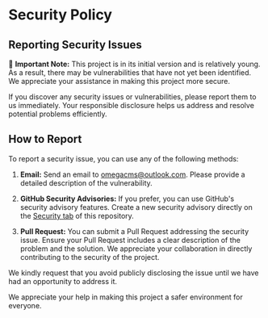 # Security Policy

## Reporting Security Issues

🚨 **Important Note:** This project is in its initial version and is relatively young. As a result, there may be vulnerabilities that have not yet been identified. We appreciate your assistance in making this project more secure.

If you discover any security issues or vulnerabilities, please report them to us immediately. Your responsible disclosure helps us address and resolve potential problems efficiently.

## How to Report

To report a security issue, you can use any of the following methods:

1. **Email:** Send an email to [omegacms@outlook.com](mailto:omegacms@outlook.com). Please provide a detailed description of the vulnerability.

2. **GitHub Security Advisories:** If you prefer, you can use GitHub's security advisory features. Create a new security advisory directly on the [Security tab](https://github.com/omegacms/environment/security) of this repository.

3. **Pull Request:** You can submit a Pull Request addressing the security issue. Ensure your Pull Request includes a clear description of the problem and the solution. We appreciate your collaboration in directly contributing to the security of the project.

We kindly request that you avoid publicly disclosing the issue until we have had an opportunity to address it.

We appreciate your help in making this project a safer environment for everyone.

